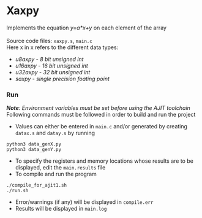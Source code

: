 # Xaxpy
Implements the equation *y=a\*x+y* on each element of the array<br><br>
Source code files: ```xaxpy.s```, ```main.c```\
Here x in x refers to the different data types:
+ *u8axpy - 8 bit unsigned int*
+ *u16axpy - 16 bit unsigned int*
+ *u32axpy - 32 bit unsigned int*
+ *saxpy - single precision foating point*
### Run
***Note**: Environment variables must be set before using the AJIT toolchain*\
Following commands must be followed in order to build and run the project
+ Values can either be entered in ```main.c``` and/or generated by creating ```datax.s``` and ```datay.s``` by running
```
python3 data_genX.py
python3 data_genY.py
```
+ To specify the registers and memory locations whose results are to be displayed, edit the ```main.results``` file
+ To compile and run the program
```
./compile_for_ajit1.sh
./run.sh
```
+ Error/warnings (if any) will be displayed in ```compile.err```
+ Results will be displayed in ```main.log```
